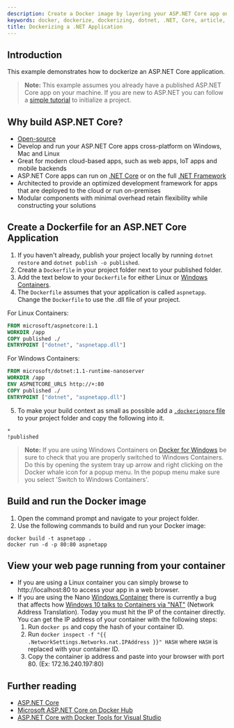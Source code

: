 ```yaml
---
description: Create a Docker image by layering your ASP.NET Core app on debian for Linux Containers or with Windows Nano Server containers using a Dockerfile.
keywords: docker, dockerize, dockerizing, dotnet, .NET, Core, article, example, platform, installation, containers, images, image, dockerfile, build, asp.net, asp.net core
title: Dockerizing a .NET Application
---
```


## Introduction

This example demonstrates how to dockerize an ASP.NET Core application.

> **Note:** This example assumes you already have a published ASP.NET Core app on your machine. If you are new to ASP.NET you can follow a [simple tutorial](https://www.asp.net/get-started) to initialize a project.

## Why build ASP.NET Core?
- [Open-source](https://github.com/aspnet/home)
- Develop and run your ASP.NET Core apps cross-platform on Windows, Mac and Linux
- Great for modern cloud-based apps, such as web apps, IoT apps and mobile backends 
- ASP.NET Core apps can run on [.NET Core](https://www.microsoft.com/net/core/platform) or on the full [.NET Framework](https://www.microsoft.com/net/framework)
- Architected to provide an optimized development framework for apps that are deployed to the cloud or run on-premises
- Modular components with minimal overhead retain flexibility while constructing your solutions

## Create a Dockerfile for an ASP.NET Core Application
1. If you haven't already, publish your project locally by running `dotnet restore` and `dotnet publish -o published`.
2. Create a `Dockerfile` in your project folder next to your published folder.
3. Add the text below to your `Dockerfile` for either Linux or [Windows Containers](https://docs.microsoft.com/en-us/virtualization/windowscontainers/about/).
4. The `Dockerfile` assumes that your application is called `aspnetapp`. Change the `Dockerfile` to use the .dll file of your project.

  For Linux Containers:
  ```dockerfile
  FROM microsoft/aspnetcore:1.1
  WORKDIR /app
  COPY published ./
  ENTRYPOINT ["dotnet", "aspnetapp.dll"]
  ```
  For Windows Containers:
  ```dockerfile
  FROM microsoft/dotnet:1.1-runtime-nanoserver
  WORKDIR /app
  ENV ASPNETCORE_URLS http://+:80
  COPY published ./
  ENTRYPOINT ["dotnet", "aspnetapp.dll"]
  ```
5. To make your build context as small as possible add a [`.dockerignore` file](https://docs.docker.com/engine/reference/builder/#dockerignore-file) to your project folder and copy the following into it.
```dockerignore
*
!published
```
> **Note:** If you are using Windows Containers on [Docker for Windows](https://docs.docker.com/docker-for-windows/) be sure to check that you are properly switched to Windows Containers. Do this by opening the system tray up arrow and right clicking on the Docker whale icon for a popup menu. In the popup menu make sure you select 'Switch to Windows Containers'. 

## Build and run the Docker image
1. Open the command prompt and navigate to your project folder.
2. Use the following commands to build and run your Docker image:
```console
docker build -t aspnetapp .
docker run -d -p 80:80 aspnetapp
```
## View your web page running from your container
* If you are using a Linux container you can simply browse to http://localhost:80 to access your app in a web browser.
* If you are using the Nano [Windows Container](https://docs.docker.com/docker-for-windows/) there is currently a bug that affects how [Windows 10 talks to Containers via "NAT"](https://github.com/Microsoft/Virtualization-Documentation/issues/181#issuecomment-252671828) (Network Address Translation). Today you must hit the IP of the container directly. You can get the IP address of your container with the following steps:
  1. Run `docker ps` and copy the hash of your container ID.
  2. Run `docker inspect -f "{{ .NetworkSettings.Networks.nat.IPAddress }}" HASH` where `HASH` is replaced with your container ID.
  3. Copy the container ip address and paste into your browser with port 80. (Ex: 172.16.240.197:80)

## Further reading
  - [ASP.NET Core](https://docs.microsoft.com/en-us/aspnet/core/)
  - [Microsoft ASP.NET Core on Docker Hub](https://hub.docker.com/r/microsoft/aspnetcore/)
  - [ASP.NET Core with Docker Tools for Visual Studio](https://blogs.msdn.microsoft.com/webdev/2016/11/16/new-docker-tools-for-visual-studio/)